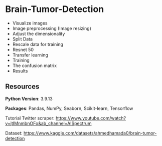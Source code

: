 # Brain-Tumor-Detection

  - Visualize images
  - Image preprocessing (Image resizing)
  - Adjust the dimensionality
  - Split Data
  - Rescale data for training
  - Resnet 50
  - Transfer learning
  - Training
  - The confusion matrix
  - Results
  
## Resources

**Python Version**: 3.9.13

**Packages**: Pandas, NumPy, Seaborn, Scikit-learn, Tensorflow

Tutorial Twitter scraper: https://www.youtube.com/watch?v=jtIMnmbnOFo&ab_channel=AISpectrum

Dataset: https://www.kaggle.com/datasets/ahmedhamada0/brain-tumor-detection
